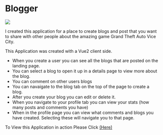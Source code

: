 # Blogger

![](https://images.unsplash.com/photo-1499750310107-5fef28a66643?ixlib=rb-1.2.1&ixid=eyJhcHBfaWQiOjEyMDd9&auto=format&fit=crop&w=1950&q=80)

I created this application for a place to create blogs and post that you want to share with other people about the amazing game Grand Theft Auto Vice City. 

This Application was created with a Vue2 client side.

- When you create a user you can see all the blogs that are posted on the landing page.
- You can select a blog to open it up in a details page to view more about the blog.
- You can comment on other users blogs
- You can navaigate to the blog tab on the top of the page to create a blog. 
- After you create your blog you can edit or delete it. 
- When you navigate to your profile tab you can view your stats (how many posts and comments you have) 
- When in the profile page you can view what comments and blogs you have created. Selecting these will navigate you to that page. 


To View this Application in action Please Click [(Here)](https://adamcoryat.github.io/checkpoint-vicecity-blog/#/ "Vice-City Blog")


